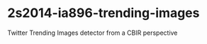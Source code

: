 2s2014-ia896-trending-images
============================

Twitter Trending Images detector from a CBIR perspective
